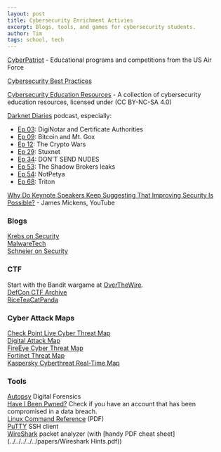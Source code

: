 ```yaml
---
layout: post
title: Cybersecurity Enrichment Activies
excerpt: Blogs, tools, and games for cybersecurity students.
author: Tim
tags: school, tech
---
```


[CyberPatriot](https://www.uscyberpatriot.org/) - Educational programs and competitions from the US Air Force  

[Cybersecurity Best Practices](/2020/02/15/cybersecurity.html)  

[Cybersecurity Education Resources](https://www.cybersec-teaching.info/) - A collection of cybersecurity education resources, licensed under (CC BY-NC-SA 4.0)

[Darknet Diaries](https://darknetdiaries.com/) podcast, especially:  
* [Ep 03](https://darknetdiaries.com/episode/3/): DigiNotar and Certificate Authorities  
* [Ep 09](https://darknetdiaries.com/episode/9/): Bitcoin and Mt. Gox  
* [Ep 12](https://darknetdiaries.com/episode/12/): The Crypto Wars  
* [Ep 29](https://darknetdiaries.com/episode/29/): Stuxnet  
* [Ep 34](https://darknetdiaries.com/episode/34/): DON'T SEND NUDES  
* [Ep 53](https://darknetdiaries.com/episode/53/): The Shadow Brokers leaks
* [Ep 54](https://darknetdiaries.com/episode/54/): NotPetya  
* [Ep 68](https://darknetdiaries.com/episode/68/): Triton  

[Why Do Keynote Speakers Keep Suggesting That Improving Security Is Possible?](https://www.youtube.com/watch?v=ajGX7odA87k) - James Mickens, YouTube  

### Blogs
[Krebs on Security](https://krebsonsecurity.com/)  
[MalwareTech](https://www.malwaretech.com/)  
[Schneier on Security](https://www.schneier.com/)  

### CTF
Start with the Bandit wargame at [OverTheWire](https://overthewire.org/wargames).  
[DefCon CTF Archive](https://archive.ooo/)  
[RiceTeaCatPanda](https://riceteacatpanda.wtf/)  

### Cyber Attack Maps
[Check Point Live Cyber Threat Map](https://threatmap.checkpoint.com/)  
[Digital Attack Map](https://www.digitalattackmap.com/#anim=1&color=0&country=ALL&list=0&time=18463&view=map)  
[FireEye Cyber Threat Map](https://www.fireeye.com/cyber-map/threat-map.html)  
[Fortinet Threat Map](https://threatmap.fortiguard.com/)  
[Kaspersky Cyberthreat Real-Time Map](https://cybermap.kaspersky.com/)  

### Tools
[Autopsy](https://www.autopsy.com/) Digital Forensics  
[Have I Been Pwned?](https://haveibeenpwned.com/) Check if you have an account that has been compromised in a data breach.  
[Linux Command Reference](../../../../../papers/Linux-Reference-1.pdf) (PDF)  
[PuTTY](https://putty.org/) SSH client  
[WireShark](https://www.wireshark.org/) packet analyzer (with [handy PDF cheat sheet](../../../../../papers/Wireshark Hints.pdf))  
